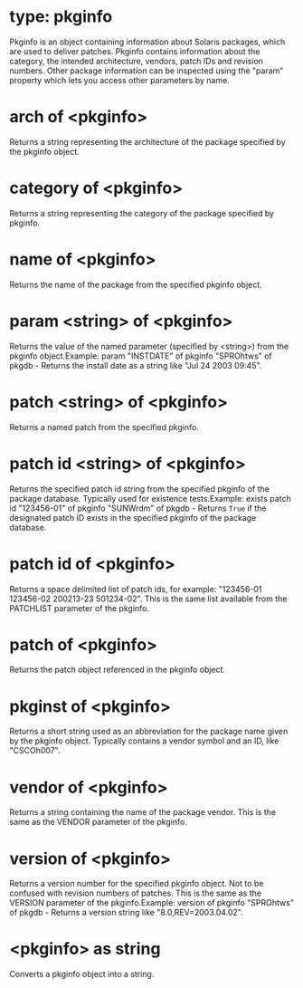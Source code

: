 # type: pkginfo

Pkginfo is an object containing information about Solaris packages, which are used to deliver patches. Pkginfo contains information about the category, the intended architecture, vendors, patch IDs and revision numbers. Other package information can be inspected using the &quot;param&quot; property which lets you access other parameters by name.

# arch of &lt;pkginfo&gt;

Returns a string representing the architecture of the package specified by the pkginfo object.

# category of &lt;pkginfo&gt;

Returns a string representing the category of the package specified by pkginfo.

# name of &lt;pkginfo&gt;

Returns the name of the package from the specified pkginfo object.

# param &lt;string&gt; of &lt;pkginfo&gt;

Returns the value of the named parameter (specified by &lt;string&gt;) from the pkginfo object.Example: param &quot;INSTDATE&quot; of pkginfo &quot;SPROhtws&quot; of pkgdb - Returns the install date as a string like &quot;Jul 24 2003 09:45&quot;.

# patch &lt;string&gt; of &lt;pkginfo&gt;

Returns a named patch from the specified pkginfo.

# patch id &lt;string&gt; of &lt;pkginfo&gt;

Returns the specified patch id string from the specified pkginfo of the package database. Typically used for existence tests.Example: exists patch id &quot;123456-01&quot; of pkginfo &quot;SUNWrdm&quot; of pkgdb  - Returns `True` if the designated patch ID exists in the specified pkginfo of the package database.

# patch id of &lt;pkginfo&gt;

Returns a space delimited list of patch ids, for example: &quot;123456-01 123456-02 200213-23 501234-02&quot;. This is the same list available from the PATCHLIST parameter of the pkginfo.

# patch of &lt;pkginfo&gt;

Returns the patch object referenced in the pkginfo object.

# pkginst of &lt;pkginfo&gt;

Returns a short string used as an abbreviation for the package name given by the pkginfo object. Typically contains a vendor symbol and an ID, like &quot;CSCOh007&quot;.

# vendor of &lt;pkginfo&gt;

Returns a string containing the name of the package vendor. This is the same as the VENDOR parameter of the pkginfo.

# version of &lt;pkginfo&gt;

Returns a version number for the specified pkginfo object. Not to be confused with revision numbers of patches. This is the same as the VERSION parameter of the pkginfo.Example: version of pkginfo &quot;SPROhtws&quot; of pkgdb - Returns a version string like &quot;8.0,REV=2003.04.02&quot;.

# &lt;pkginfo&gt; as string

Converts a pkginfo object into a string.
